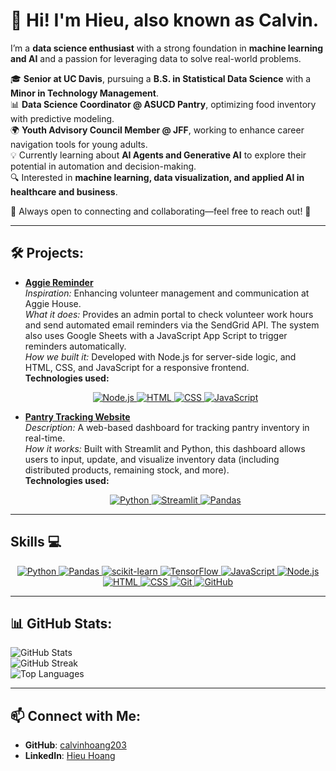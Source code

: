 # 👋 Hi! I'm Hieu, also known as Calvin.

I’m a **data science enthusiast** with a strong foundation in **machine learning and AI** and a passion for leveraging data to solve real-world problems.  

🎓 **Senior at UC Davis**, pursuing a **B.S. in Statistical Data Science** with a **Minor in Technology Management**.  
📊 **Data Science Coordinator @ ASUCD Pantry**, optimizing food inventory with predictive modeling.  
🌍 **Youth Advisory Council Member @ JFF**, working to enhance career navigation tools for young adults.  
💡 Currently learning about **AI Agents and Generative AI** to explore their potential in automation and decision-making.  
🔍 Interested in **machine learning, data visualization, and applied AI in healthcare and business**.  

🌟 Always open to connecting and collaborating—feel free to reach out! 🚀  

---

## 🛠 Projects:

- **[Aggie Reminder](https://github.com/calvinhoang203/Aggie-Reminder)**  
  *Inspiration:* Enhancing volunteer management and communication at Aggie House.  
  *What it does:* Provides an admin portal to check volunteer work hours and send automated email reminders via the SendGrid API. The system also uses Google Sheets with a JavaScript App Script to trigger reminders automatically.  
  *How we built it:* Developed with Node.js for server-side logic, and HTML, CSS, and JavaScript for a responsive frontend.  
  **Technologies used:**  
  <p align="center">
    <a href="https://nodejs.org/">
      <img src="https://skillicons.dev/icons?i=nodejs" alt="Node.js" />
    </a>
    <a href="https://developer.mozilla.org/en-US/docs/Web/HTML">
      <img src="https://skillicons.dev/icons?i=html" alt="HTML" />
    </a>
    <a href="https://developer.mozilla.org/en-US/docs/Web/CSS">
      <img src="https://skillicons.dev/icons?i=css" alt="CSS" />
    </a>
    <a href="https://developer.mozilla.org/en-US/docs/Web/JavaScript">
      <img src="https://skillicons.dev/icons?i=javascript" alt="JavaScript" />
    </a>
  </p>

- **[Pantry Tracking Website](https://github.com/lJulietl/Pantry-Tracking-Website)**  
  *Description:* A web-based dashboard for tracking pantry inventory in real-time.  
  *How it works:* Built with Streamlit and Python, this dashboard allows users to input, update, and visualize inventory data (including distributed products, remaining stock, and more).  
  **Technologies used:**  
  <p align="center">
    <a href="https://python.org/">
      <img src="https://skillicons.dev/icons?i=python" alt="Python" />
    </a>
    <a href="https://streamlit.io/">
      <img src="https://skillicons.dev/icons?i=streamlit" alt="Streamlit" />
    </a>
    <a href="https://pandas.pydata.org/">
      <img src="https://skillicons.dev/icons?i=pandas" alt="Pandas" />
    </a>
  </p>

---

## Skills 💻

<p align="center">
  <a href="https://python.org/">
    <img src="https://skillicons.dev/icons?i=python" alt="Python" />
  </a>
  <a href="https://pandas.pydata.org/">
    <img src="https://skillicons.dev/icons?i=pandas" alt="Pandas" />
  </a>
  <a href="https://scikit-learn.org/">
    <img src="https://skillicons.dev/icons?i=sklearn" alt="scikit-learn" />
  </a>
  <a href="https://www.tensorflow.org/">
    <img src="https://skillicons.dev/icons?i=tensorflow" alt="TensorFlow" />
  </a>
  <a href="https://developer.mozilla.org/en-US/docs/Web/JavaScript">
    <img src="https://skillicons.dev/icons?i=javascript" alt="JavaScript" />
  </a>
  <a href="https://nodejs.org/">
    <img src="https://skillicons.dev/icons?i=nodejs" alt="Node.js" />
  </a>
  <a href="https://developer.mozilla.org/en-US/docs/Web/HTML">
    <img src="https://skillicons.dev/icons?i=html" alt="HTML" />
  </a>
  <a href="https://developer.mozilla.org/en-US/docs/Web/CSS">
    <img src="https://skillicons.dev/icons?i=css" alt="CSS" />
  </a>
  <a href="https://git-scm.com/">
    <img src="https://skillicons.dev/icons?i=git" alt="Git" />
  </a>
  <a href="https://github.com/">
    <img src="https://skillicons.dev/icons?i=github" alt="GitHub" />
  </a>
</p>

---

## 📊 GitHub Stats:
![GitHub Stats](https://github-readme-stats.vercel.app/api?username=calvinhoang203&show_icons=true&theme=dark)  
![GitHub Streak](https://github-readme-streak-stats.herokuapp.com/?user=calvinhoang203&theme=dark)  
![Top Languages](https://github-readme-stats.vercel.app/api/top-langs/?username=calvinhoang203&layout=compact&theme=dark) 

---

## 📫 Connect with Me:
- **GitHub**: [calvinhoang203](https://github.com/calvinhoang203)
- **LinkedIn**: [Hieu Hoang](https://linkedin.com/in/yourname)
